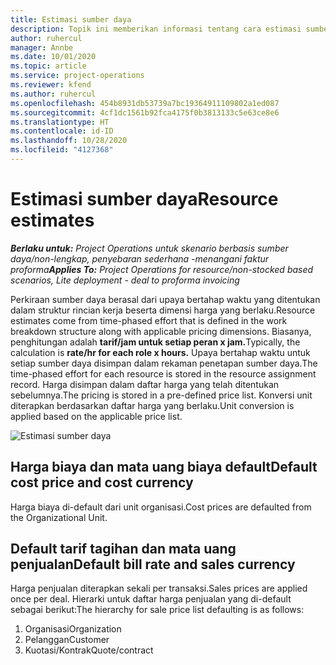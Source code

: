 ```yaml
---
title: Estimasi sumber daya
description: Topik ini memberikan informasi tentang cara estimasi sumber daya dihitung dalam Project Operations.
author: ruhercul
manager: Annbe
ms.date: 10/01/2020
ms.topic: article
ms.service: project-operations
ms.reviewer: kfend
ms.author: ruhercul
ms.openlocfilehash: 454b8931db53739a7bc19364911109802a1ed087
ms.sourcegitcommit: 4cf1dc1561b92fca4175f0b3813133c5e63ce8e6
ms.translationtype: HT
ms.contentlocale: id-ID
ms.lasthandoff: 10/28/2020
ms.locfileid: "4127368"
---
```

# <a name="resource-estimates"></a><span data-ttu-id="4d8ce-103">Estimasi sumber daya</span><span class="sxs-lookup"><span data-stu-id="4d8ce-103">Resource estimates</span></span>

<span data-ttu-id="4d8ce-104">_**Berlaku untuk:** Project Operations untuk skenario berbasis sumber daya/non-lengkap, penyebaran sederhana -menangani faktur proforma_</span><span class="sxs-lookup"><span data-stu-id="4d8ce-104">_**Applies To:** Project Operations for resource/non-stocked based scenarios, Lite deployment - deal to proforma invoicing_</span></span>

<span data-ttu-id="4d8ce-105">Perkiraan sumber daya berasal dari upaya bertahap waktu yang ditentukan dalam struktur rincian kerja beserta dimensi harga yang berlaku.</span><span class="sxs-lookup"><span data-stu-id="4d8ce-105">Resource estimates come from time-phased effort that is defined in the work breakdown structure along with applicable pricing dimensions.</span></span> <span data-ttu-id="4d8ce-106">Biasanya, penghitungan adalah **tarif/jam untuk setiap peran x jam.**</span><span class="sxs-lookup"><span data-stu-id="4d8ce-106">Typically, the calculation is **rate/hr for each role x hours.**</span></span> <span data-ttu-id="4d8ce-107">Upaya bertahap waktu untuk setiap sumber daya disimpan dalam rekaman penetapan sumber daya.</span><span class="sxs-lookup"><span data-stu-id="4d8ce-107">The time-phased effort for each resource is stored in the resource assignment record.</span></span> <span data-ttu-id="4d8ce-108">Harga disimpan dalam daftar harga yang telah ditentukan sebelumnya.</span><span class="sxs-lookup"><span data-stu-id="4d8ce-108">The pricing is stored in a pre-defined price list.</span></span> <span data-ttu-id="4d8ce-109">Konversi unit diterapkan berdasarkan daftar harga yang berlaku.</span><span class="sxs-lookup"><span data-stu-id="4d8ce-109">Unit conversion is applied based on the applicable price list.</span></span>

![Estimasi sumber daya](./media/navigation12.png)

## <a name="default-cost-price-and-cost-currency"></a><span data-ttu-id="4d8ce-111">Harga biaya dan mata uang biaya default</span><span class="sxs-lookup"><span data-stu-id="4d8ce-111">Default cost price and cost currency</span></span>

<span data-ttu-id="4d8ce-112">Harga biaya di-default dari unit organisasi.</span><span class="sxs-lookup"><span data-stu-id="4d8ce-112">Cost prices are defaulted from the Organizational Unit.</span></span>

## <a name="default-bill-rate-and-sales-currency"></a><span data-ttu-id="4d8ce-113">Default tarif tagihan dan mata uang penjualan</span><span class="sxs-lookup"><span data-stu-id="4d8ce-113">Default bill rate and sales currency</span></span>

<span data-ttu-id="4d8ce-114">Harga penjualan diterapkan sekali per transaksi.</span><span class="sxs-lookup"><span data-stu-id="4d8ce-114">Sales prices are applied once per deal.</span></span> <span data-ttu-id="4d8ce-115">Hierarki untuk daftar harga penjualan yang di-default sebagai berikut:</span><span class="sxs-lookup"><span data-stu-id="4d8ce-115">The hierarchy for sale price list defaulting is as follows:</span></span>

1. <span data-ttu-id="4d8ce-116">Organisasi</span><span class="sxs-lookup"><span data-stu-id="4d8ce-116">Organization</span></span>
2. <span data-ttu-id="4d8ce-117">Pelanggan</span><span class="sxs-lookup"><span data-stu-id="4d8ce-117">Customer</span></span>
3. <span data-ttu-id="4d8ce-118">Kuotasi/Kontrak</span><span class="sxs-lookup"><span data-stu-id="4d8ce-118">Quote/contract</span></span>

